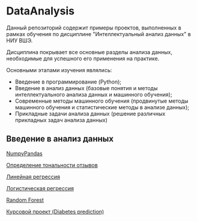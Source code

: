 # DataAnalysis
Данный репозиторий содержит примеры проектов, выполненных в рамках обучения по дисциплине "Интеллектуальный анализ данных" в НИУ ВШЭ.

Дисциплина покрывает все основные разделы анализа данных, необходимые для успешного его применения на практике.

Основными этапами изучения являлись:
<ul>
  <li>Введение в программирование (Python);</li>
  <li>Введение в анализ данных (базовые понятия и методы интеллектуального анализа данных и машинного обучения);</li>
  <li>Современные методы машинного обучения (продвинутые методы машинного обучения и статистические методы в анализе данных);</li>
  <li>Прикладные задачи анализа данных (решение различных прикладных задач анализа данных)</li>
</ul>

## Введение в анализ данных
<a href=https://github.com/Khorinm/DataAnalysis/blob/master/Numpy%20Pandas.ipynb>NumpyPandas</a><p>
<a href=https://github.com/Khorinm/DataAnalysis/blob/master/Определение%20тональности%20отзывов.ipynb>Определение тональности отзывов</a><p>
<a href=http://nbviewer.jupyter.org/gist/Khorinm/b4ea00b8a19e580cc179a7973952f136>Линейная регрессия</a><p>
<a href=https://github.com/Khorinm/DataAnalysis/blob/master/Логистическая%20регрессия.ipynb>Логистическая регрессия</a><p>
<a href=http://nbviewer.jupyter.org/gist/Khorinm/ae1e93f1ccbc8087a8ec85296ed68013>Random Forest</a><p>
<a href=https://github.com/Khorinm/DataAnalysis/blob/master/Project%20(Diabetes%20prediction).ipynb>Курсовой проект (Diabetes prediction)</a><p>
